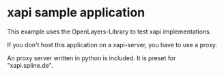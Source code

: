 xapi sample application
=======================

This example uses the OpenLayers-Library to test xapi implementations.

If you don't host this application on a xapi-server, you have to use
a proxy.

An proxy server written in python is included.
It is preset for "xapi.spline.de".

